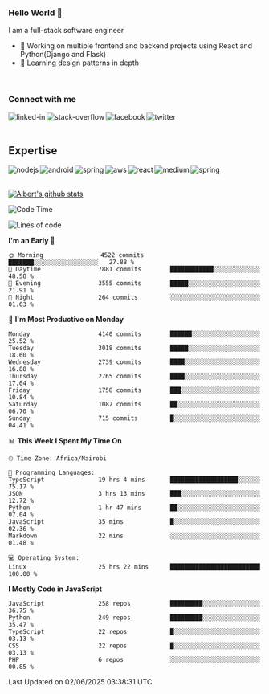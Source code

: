 

### Hello World 👋
I am a full-stack software engineer
- 🔭 Working on multiple frontend and backend projects using React and Python(Django and Flask)
- 🌱 Learning design patterns in depth

<br>

### Connect with me

[<img align="left" alt="linked-in" src="https://img.shields.io/badge/linkedin-%230077B5.svg?&style=for-the-badge&logo=linkedin&logoColor=white" />](https://www.linkedin.com/in/albert-byrone/)

<!-- [<img align="left" alt="medium" src="https://img.shields.io/badge/medium-%2312100E.svg?&style=for-the-badge&logo=medium&logoColor=white" />](https://56faisal.medium.com/) -->

[<img align="left" alt="stack-overflow" src="https://img.shields.io/badge/stack%20overflow-FE7A16?logo=stack-overflow&logoColor=white&style=for-the-badge" />](https://stackoverflow.com/users/11916317/albert-byrone)

[<img align="left" alt="facebook" src="https://img.shields.io/badge/facebook-%231877F2.svg?&style=for-the-badge&logo=facebook&logoColor=white" />](https://web.facebook.com/albert.byrone.1/)

[<img align="left" alt="twitter" src="https://img.shields.io/badge/twitter-%231DA1F2.svg?&style=for-the-badge&logo=twitter&logoColor=white" />](https://twitter.com/byrone_albert)

<br>

<br>

## Expertise
<img align="left" alt="nodejs" src="https://img.shields.io/badge/python%20-%2343853D.svg?&style=for-the-badge&logo=node.js&logoColor=white" />
<img align="left" alt="android" src="https://img.shields.io/badge/Flask-3DDC84?logo=android&logoColor=white&style=for-the-badge" />
<img align="left" alt="spring" src="https://img.shields.io/badge/drf%20-%236DB33F.svg?&style=for-the-badge&logo=spring&logoColor=white" />
<img align="left" alt="aws" src="https://img.shields.io/badge/django%20AWS-%23232F3E?logo=amazon-aws&logoColor=white&style=for-the-badge" />
<img align="left" alt="react" src="https://img.shields.io/badge/react%20-%2320232a.svg?&style=for-the-badge&logo=react&logoColor=%2361DAFB" />
<img align="left" alt="medium" src="https://img.shields.io/badge/Angular-%23316192.svg?&style=for-the-badge&logo=postgresql&logoColor=white" />
<img align="left" alt="spring" src="https://img.shields.io/badge/Javascript%20-%236DB33F.svg?&style=for-the-badge&logo=spring&logoColor=white" />
<br>
<br>


[![Albert's github stats](https://github-readme-stats.vercel.app/api?username=Albert-Byrone&count_private=true&show_icons=true&theme=radical&hide_rank=false)](https://github.com/anuraghazra/github-readme-stats)

<!-- [![Top Langs](https://github-readme-stats.vercel.app/api/top-langs/?username=Albert-Byrone&layout=compact)](https://github.com/anuraghazra/github-readme-stats) -->

<!--
**Albert-Byrone/Albert-Byrone** is a ✨ _special_ ✨ repository because its `README.md` (this file) appears on your GitHub profile.

Here are some ideas to get you started:

- 🔭 I’m currently working on ...
- 🌱 I’m currently learning ...
- 👯 I’m looking to collaborate on ...
- 🤔 I’m looking for help with ...
- 💬 Ask me about ...
- 📫 How to reach me: ...
- 😄 Pronouns: ...
- ⚡ Fun fact: ...
-->


<!--START_SECTION:waka-->
![Code Time](http://img.shields.io/badge/Code%20Time-1%2C887%20hrs%2058%20mins-blue)

![Lines of code](https://img.shields.io/badge/From%20Hello%20World%20I%27ve%20Written-88.1%20million%20lines%20of%20code-blue)

**I'm an Early 🐤** 

```text
🌞 Morning                4522 commits        ███████░░░░░░░░░░░░░░░░░░   27.88 % 
🌆 Daytime                7881 commits        ████████████░░░░░░░░░░░░░   48.58 % 
🌃 Evening                3555 commits        █████░░░░░░░░░░░░░░░░░░░░   21.91 % 
🌙 Night                  264 commits         ░░░░░░░░░░░░░░░░░░░░░░░░░   01.63 % 
```
📅 **I'm Most Productive on Monday** 

```text
Monday                   4140 commits        ██████░░░░░░░░░░░░░░░░░░░   25.52 % 
Tuesday                  3018 commits        █████░░░░░░░░░░░░░░░░░░░░   18.60 % 
Wednesday                2739 commits        ████░░░░░░░░░░░░░░░░░░░░░   16.88 % 
Thursday                 2765 commits        ████░░░░░░░░░░░░░░░░░░░░░   17.04 % 
Friday                   1758 commits        ███░░░░░░░░░░░░░░░░░░░░░░   10.84 % 
Saturday                 1087 commits        ██░░░░░░░░░░░░░░░░░░░░░░░   06.70 % 
Sunday                   715 commits         █░░░░░░░░░░░░░░░░░░░░░░░░   04.41 % 
```


📊 **This Week I Spent My Time On** 

```text
🕑︎ Time Zone: Africa/Nairobi

💬 Programming Languages: 
TypeScript               19 hrs 4 mins       ███████████████████░░░░░░   75.17 % 
JSON                     3 hrs 13 mins       ███░░░░░░░░░░░░░░░░░░░░░░   12.72 % 
Python                   1 hr 47 mins        ██░░░░░░░░░░░░░░░░░░░░░░░   07.04 % 
JavaScript               35 mins             █░░░░░░░░░░░░░░░░░░░░░░░░   02.36 % 
Markdown                 22 mins             ░░░░░░░░░░░░░░░░░░░░░░░░░   01.48 % 

💻 Operating System: 
Linux                    25 hrs 22 mins      █████████████████████████   100.00 % 
```

**I Mostly Code in JavaScript** 

```text
JavaScript               258 repos           █████████░░░░░░░░░░░░░░░░   36.75 % 
Python                   249 repos           █████████░░░░░░░░░░░░░░░░   35.47 % 
TypeScript               22 repos            █░░░░░░░░░░░░░░░░░░░░░░░░   03.13 % 
CSS                      22 repos            █░░░░░░░░░░░░░░░░░░░░░░░░   03.13 % 
PHP                      6 repos             ░░░░░░░░░░░░░░░░░░░░░░░░░   00.85 % 
```




 Last Updated on 02/06/2025 03:38:31 UTC
<!--END_SECTION:waka-->
